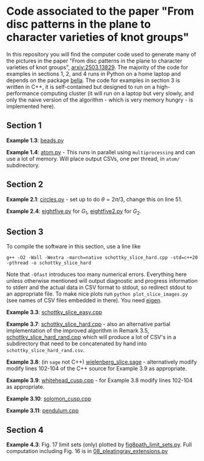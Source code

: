 # Code associated to the paper "From disc patterns in the plane to character varieties of knot groups"
In this repository you will find the computer code used to generate many of the pictures in the paper "From disc patterns in the
plane to character varieties of knot groups", [arxiv:2503.13829](https://arxiv.org/abs/2503.13829). The majority of the code for
examples in sections 1, 2, and 4 runs in Python on a home laptop and depends on the package [bella](https://github.com/aelzenaar/bella). The code
for examples in section 3 is written in C++, it is self-contained but designed to run on a high-performance computing cluster (it will run
on a laptop but very slowly, and only the naive version of the algorithm - which is very memory hungry - is implemented here).

## Section 1

**Example 1.3**: [beads.py](beads.py)

**Example 1.4**: [atom.py](atom.py) - This runs in parallel using `multiprocessing` and can use a lot of memory. Will place output CSVs, one per thread, in `atom/` subdirectory.

## Section 2

**Example 2.1**: [circles.py](circles.py) - set up to do $`\theta = 2\pi/3`$, change this on line 51.

**Example 2.4**: [eightfive.py](eightfive.py) for $`G_1`$,  [eightfive2.py](eightfive2.py) for $`G_2`$.

## Section 3
To compile the software in this section, use a line like

    g++ -O2 -Wall -Wextra -march=native schottky_slice_hard.cpp -std=c++20 -pthread -o schottky_slice_hard


Note that `-Ofast` introduces too many numerical errors. Everything here unless otherwise mentioned will output diagnostic and progress information to stderr
and the actual data in CSV format to stdout, so redirect stdout to an appropriate file. To make nice plots run `python plot_slice_images.py` (see names of CSV
files embedded in there). You need [eigen](https://eigen.tuxfamily.org/index.php?title=Main_Page).

**Example 3.3**: [schottky_slice_easy.cpp](schottky_slice_easy.cpp)

**Example 3.7**: [schottky_slice_hard.cpp](schottky_slice_hard.cpp) - also an alternative partial implementation of the improved algorithm in Remark 3.5, [schottky_slice_hard_rand.cpp](schottky_slice_hard_rand.cpp) which will produce a lot of CSV's in a subdirectory that need to be concatenated by hand into `schottky_slice_hard_rand.csv`.

**Example 3.8**: (in `sage` not C++) [wielenberg_slice.sage](wielenberg_slice.sage) - alternatively modify modify lines 102-104 of the C++ source for Example 3.9 as appropriate.

**Example 3.9**: [whitehead_cusp.cpp](whitehead_cusp.cpp) - for Example 3.8 modify lines 102-104 as appropriate.

**Example 3.10**: [solomon_cusp.cpp](solomon_cusp.cpp)

**Example 3.11**: [pendulum.cpp](pendulum.cpp)


## Section 4

**Example 4.3**: Fig. 17 limit sets (only) plotted by [fig8path_limit_sets.py](fig8path_limit_sets.py). Full computation including Fig. 16 is in [08_pleatingray_extensions.py](08_pleatingray_extensions.py)
